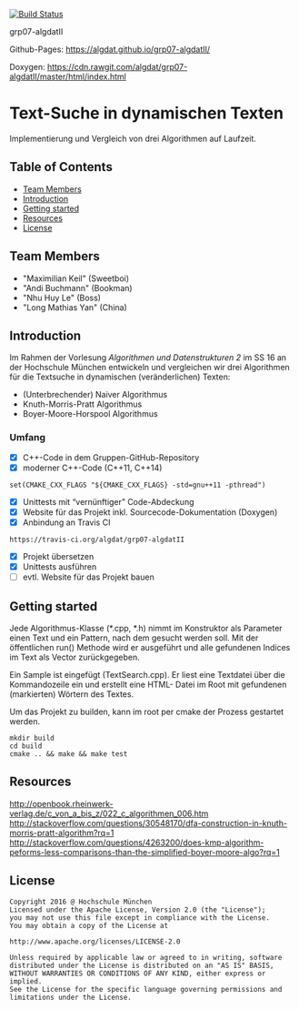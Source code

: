 [![Build Status](https://travis-ci.org/algdat/grp07-algdatII.svg?branch=master)](https://travis-ci.org/algdat/grp07-algdatII)

grp07-algdatII

Github-Pages: https://algdat.github.io/grp07-algdatII/

Doxygen: https://cdn.rawgit.com/algdat/grp07-algdatII/master/html/index.html

# Text-Suche in dynamischen Texten

Implementierung und Vergleich von drei Algorithmen auf Laufzeit.

## Table of Contents

* [Team Members](#team-members)
* [Introduction](#intro)
* [Getting started](#getting-started)
* [Resources](#resources)
* [License](#license)

## <a name="team-members"></a>Team Members
* "Maximilian Keil" (Sweetboi) 
* "Andi Buchmann" (Bookman)
* "Nhu Huy Le" (Boss)
* "Long Mathias Yan" (China)

## <a name="intro"></a>Introduction
Im Rahmen der Vorlesung _Algorithmen und Datenstrukturen 2_ im SS 16 an der Hochschule München entwickeln
und vergleichen wir drei Algorithmen für die Textsuche in dynamischen (veränderlichen) Texten:

* (Unterbrechender) Naiver Algorithmus
* Knuth-Morris-Pratt Algorithmus
* Boyer-Moore-Horspool Algorithmus

### Umfang
- [x] C++-Code in dem Gruppen-GitHub-Repository
- [x] moderner C++-Code (C++11, C++14)

`set(CMAKE_CXX_FLAGS "${CMAKE_CXX_FLAGS} -std=gnu++11 -pthread")` 
- [x] Unittests mit “vernünftiger” Code-Abdeckung
- [x] Website für das Projekt inkl. Sourcecode-Dokumentation (Doxygen)
- [x] Anbindung an Travis CI

`https://travis-ci.org/algdat/grp07-algdatII`
- [x] Projekt übersetzen
- [x] Unittests ausführen
- [ ] evtl. Website für das Projekt bauen

## <a name="getting-started"></a>Getting started
Jede Algorithmus-Klasse (*.cpp, *.h) nimmt im Konstruktor als Parameter einen Text und ein Pattern, nach dem gesucht
werden soll. Mit der öffentlichen run() Methode wird er ausgeführt und alle gefundenen Indices im Text als Vector<int>
zurückgegeben.

Ein Sample ist eingefügt (TextSearch.cpp). Er liest eine Textdatei über die Kommandozeile ein und erstellt eine HTML-
Datei im Root mit gefundenen (markierten) Wörtern des Textes.

Um das Projekt zu builden, kann im root per cmake der Prozess gestartet werden.

```
mkdir build
cd build
cmake .. && make && make test 
```

## <a name="resources"></a>Resources
http://openbook.rheinwerk-verlag.de/c_von_a_bis_z/022_c_algorithmen_006.htm
http://stackoverflow.com/questions/30548170/dfa-construction-in-knuth-morris-pratt-algorithm?rq=1
http://stackoverflow.com/questions/4263200/does-kmp-algorithm-peforms-less-comparisons-than-the-simplified-boyer-moore-algo?rq=1

## <a name="license"></a>License
```
Copyright 2016 @ Hochschule München
Licensed under the Apache License, Version 2.0 (the "License");
you may not use this file except in compliance with the License.
You may obtain a copy of the License at

http://www.apache.org/licenses/LICENSE-2.0

Unless required by applicable law or agreed to in writing, software
distributed under the License is distributed on an "AS IS" BASIS,
WITHOUT WARRANTIES OR CONDITIONS OF ANY KIND, either express or implied.
See the License for the specific language governing permissions and
limitations under the License.
```
